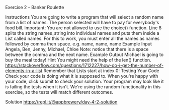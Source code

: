 Exercise 2 - Banker Roulette

Instructions
You are going to write a program that will select a random name from a list of names. The person selected will have to pay for everybody's food bill.
Important: You are not allowed to use the choice() function.
Line 8 splits the string names_string into individual names and puts them inside a List called names. For this to work, you must enter all the names as names followed by comma then space. e.g. name, name, name
Example Input
Angela, Ben, Jenny, Michael, Chloe
Note: notice that there is a space between the comma and the next name.
Example Output
Michael is going to buy the meal today!
Hint
You might need the help of the len() function.
https://stackoverflow.com/questions/1712227/how-do-i-get-the-number-of-elements-in-a-list
Remember that Lists start at index 0!
Testing Your Code
Check your code is doing what it is supposed to. When you're happy with your code, click submit to check your solution. Your program may look like it is failing the tests when it isn't. We're using the random functionality in this exercise, so the tests will match different outcomes. 

Solution
https://repl.it/@appbrewery/day-4-2-solution
